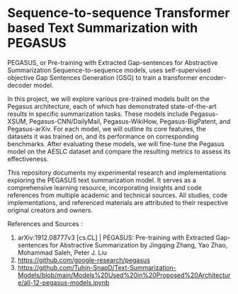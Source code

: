 # **Sequence-to-sequence Transformer based Text Summarization with PEGASUS**

PEGASUS, or Pre-training with Extracted Gap-sentences for Abstractive Summarization Sequence-to-sequence models, uses self-supervised objective Gap Sentences Generation (GSG) to train a transformer encoder-decoder model.

In this project, we will explore various pre-trained models built on the Pegasus architecture, each of which has demonstrated state-of-the-art results in specific summarization tasks. These models include Pegasus-XSUM, Pegasus-CNN/DailyMail, Pegasus-WikiHow, Pegasus-BigPatent, and Pegasus-arXiv. For each model, we will outline its core features, the datasets it was trained on, and its performance on corresponding benchmarks. After evaluating these models, we will fine-tune the Pegasus model on the AESLC dataset and compare the resulting metrics to assess its effectiveness.

This repository documents my experimental research and implementations exploring the PEGASUS text summarization model. It serves as a comprehensive learning resource, incorporating insights and code references from multiple academic and technical sources. All studies, code implementations, and referenced materials are attributed to their respective original creators and owners.


References and Sources : 
1. arXiv:1912.08777v3 [cs.CL] | PEGASUS: Pre-training with Extracted Gap-sentences for Abstractive Summarization by Jingqing Zhang, Yao Zhao, Mohammad Saleh, Peter J. Liu
2. https://github.com/google-research/pegasus
3. https://github.com/Tuhin-SnapD/Text-Summarization-Models/blob/main/Models%20Used%20in%20Proposed%20Architecture/all-12-pegasus-models.ipynb

